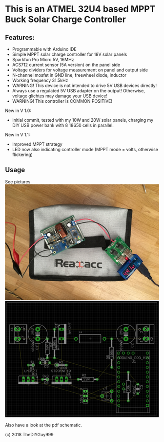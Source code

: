 # This is an ATMEL 32U4 based MPPT Buck Solar Charge Controller
## Features:
- Programmable with Arduino IDE
- Simple MPPT solar charge controller for 18V solar panels
- Sparkfun Pro Micro 5V, 16MHz
- ACS712 current sensor (5A version) on the panel side
- Voltage dividers for voltage measurement on panel and output side
- N-channel mosfet in GND line, freewheel diode, inductor
- Working frequency 31.5kHz
- WARNING! This device is not intended to drive 5V USB devices directly!
- Always use a regulated 5V USB adapter on the output! Otherwise, voltage glichtes may damage your USB device!
- WARNING! This controller is COMMON POSITIVE!



New in V 1.0:
- Initial commit, tested with my 10W and 20W solar panels, charging my DIY USB power bank with 8 18650 cells in parallel.

New in V 1.1:
- Improved MPPT strategy
- LED now also indicating controller mode (MPPT mode = volts, otherwise flickering)

## Usage

See pictures
![](https://github.com/TheDIYGuy999/MPPT_Buck_Converter_ACS712/blob/master/1.jpg)
![](https://github.com/TheDIYGuy999/MPPT_Buck_Converter_ACS712/blob/master/Board.png)

Also have a look at the pdf schematic.

(c) 2018 TheDIYGuy999
